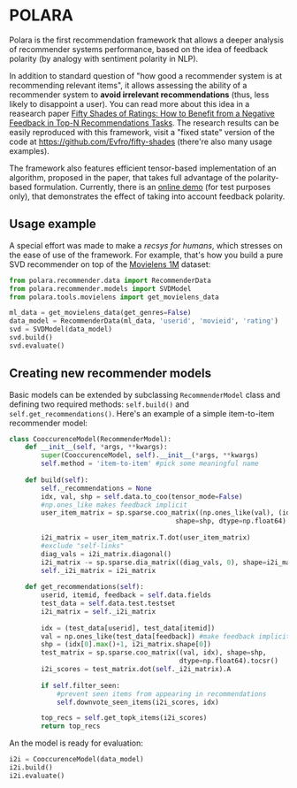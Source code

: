 # POLARA
Polara is the first recommendation framework that allows a deeper analysis of recommender systems performance, based on the idea of feedback polarity (by analogy with sentiment polarity in NLP).

In addition to standard question of "how good a recommender system is at recommending relevant items", it allows assessing the ability of a recommender system to **avoid irrelevant recommendations** (thus, less likely to disappoint a user). You can read more about this idea in a reasearch paper [Fifty Shades of Ratings: How to Benefit from a Negative Feedback in Top-N Recommendations Tasks](http://arxiv.org/abs/1607.04228). The research results can be easily reproduced with this framework, visit a "fixed state" version of the code at https://github.com/Evfro/fifty-shades (there're also many usage examples).

The framework also features efficient tensor-based implementation of an algorithm, proposed in the paper, that takes full advantage of the polarity-based formulation. Currently, there is an [online demo](http://coremodel.azurewebsites.net) (for test purposes only), that demonstrates the effect of taking into account feedback polarity. 

## Usage example
A special effort was made to make a *recsys for humans*, which stresses on the ease of use of the framework. For example, that's how you build a pure SVD recommender on top of the [Movielens 1M](http://grouplens.org/datasets/movielens/) dataset:

```python
from polara.recommender.data import RecommenderData
from polara.recommender.models import SVDModel
from polara.tools.movielens import get_movielens_data

ml_data = get_movielens_data(get_genres=False)
data_model = RecommenderData(ml_data, 'userid', 'movieid', 'rating')
svd = SVDModel(data_model)
svd.build()
svd.evaluate()
```

## Creating new recommender models
Basic models can be extended by subclassing `RecommenderModel` class and defining two required methods: `self.build()` and `self.get_recommendations()`. Here's an example of a simple item-to-item recommender model:
```python
class CooccurenceModel(RecommenderModel):
    def __init__(self, *args, **kwargs):
        super(CooccurenceModel, self).__init__(*args, **kwargs)
        self.method = 'item-to-item' #pick some meaningful name
        
    def build(self):
        self._recommendations = None
        idx, val, shp = self.data.to_coo(tensor_mode=False)
        #np.ones_like makes feedback implicit
        user_item_matrix = sp.sparse.coo_matrix((np.ones_like(val), (idx[:, 0], idx[:, 1])),
                                          shape=shp, dtype=np.float64).tocsr()
        
        i2i_matrix = user_item_matrix.T.dot(user_item_matrix)
        #exclude "self-links"
        diag_vals = i2i_matrix.diagonal()
        i2i_matrix -= sp.sparse.dia_matrix((diag_vals, 0), shape=i2i_matrix.shape)
        self._i2i_matrix = i2i_matrix
        
    def get_recommendations(self):
        userid, itemid, feedback = self.data.fields
        test_data = self.data.test.testset
        i2i_matrix = self._i2i_matrix
        
        idx = (test_data[userid], test_data[itemid])
        val = np.ones_like(test_data[feedback]) #make feedback implicit
        shp = (idx[0].max()+1, i2i_matrix.shape[0])
        test_matrix = sp.sparse.coo_matrix((val, idx), shape=shp,
                                           dtype=np.float64).tocsr()
        i2i_scores = test_matrix.dot(self._i2i_matrix).A
        
        if self.filter_seen:
            #prevent seen items from appearing in recommendations
            self.downvote_seen_items(i2i_scores, idx)

        top_recs = self.get_topk_items(i2i_scores)
        return top_recs
```
An the model is ready for evaluation:
```python
i2i = CooccurenceModel(data_model)
i2i.build()
i2i.evaluate()
```
